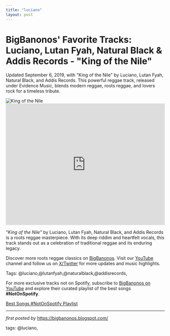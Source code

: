 ```yaml
---
title: "luciano"
layout: post
---
```

<!-- Post Title -->
<h1 >BigBanonos' Favorite Tracks: Luciano, Lutan Fyah, Natural Black & Addis Records - "King of the Nile"</h1> <!-- Introductory Text -->
<p >Updated September 6, 2019, with "King of the Nile" by Luciano, Lutan Fyah, Natural Black, and Addis Records. This powerful reggae track, released under Evidence Music, blends modern reggae, roots reggae, and lovers rock for a timeless tribute.</p> <!-- Featured Image -->
<div > <img src="https://covers-ng1.hosting-media.net/art/r204/8693.jpg" alt="King of the Nile" />
</div> <!-- YouTube Video Embed -->
<div > <iframe width="100%" height="385" src="https://www.youtube.com/embed/9leHr03zWGk" title="King of the Nile" frameborder="0" allow="accelerometer; autoplay; clipboard-write; encrypted-media; gyroscope; picture-in-picture; web-share" referrerpolicy="strict-origin-when-cross-origin" allowfullscreen></iframe>
</div> <!-- Song Information -->
<div > <p><em>"King of the Nile"</em> by Luciano, Lutan Fyah, Natural Black, and Addis Records is a roots reggae masterpiece. With its deep riddim and heartfelt vocals, this track stands out as a celebration of traditional reggae and its enduring legacy.</p>
</div> <!-- Footer Links -->
<div > <p>Discover more roots reggae classics on <a href="https://bigbanonos.blogspot.com/" target="_blank">BigBanonos</a>. Visit our <a href="https://www.youtube.com/@BigBanonos" target="_blank">YouTube</a> channel and follow us on <a href="https://x.com/bigbanonos" target="_blank">X/Twitter</a> for more updates and music highlights.</p>
</div> <!-- Tags -->
<p >Tags: @luciano,@lutanfyah,@naturalblack,@addisrecords,</p>


<!--Subscribe and Playlist Links-->
<div>
    <p>For more exclusive tracks not on Spotify, subscribe to <a href="https://www.youtube.com/@BigBanonos" target="_blank">BigBanonos on YouTube</a> and explore their curated playlist of the best songs <strong>#NotOnSpotify</strong>.</p>
    <p><a href="https://www.youtube.com/playlist?list=PLtuNtuTatqI0kFahUCbtbfenC_ET5O_tr" target="_blank">Best Songs #NotOnSpotify Playlist<br /></a></p></div>

<hr />

<p><em>first posted by</em> <a href="https://bigbanonos.blogspot.com/" rel="noopener" target="_new">https://bigbanonos.blogspot.com/</a></p>

<p>tags: @luciano,</p>
